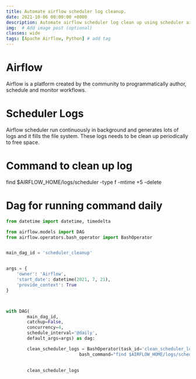 ```yaml
---
title: Automate airflow scheduler log cleanup.
date: 2021-10-06 00:00:00 +0000
description: Automate airflow scheduler log clean up using scheduler airflow dag.
img:  # Add image post (optional)
classes: wide
tags: [Apache Airflow, Python] # add tag
---
```

# Airflow
Airflow is a platform created by the community to programmatically author, schedule and monitor workflows.  

# Scheduler Logs
Airflow scheduler run continuously in background and generates lots of logs and it fills the file system. These logs needs to be clean up periodically to free space.

# Command to clean up log
find $AIRFLOW_HOME/logs/scheduler -type f -mtime +5 -delete

# Dag for running command daily
```python
from datetime import datetime, timedelta

from airflow.models import DAG
from airflow.operators.bash_operator import BashOperator


main_dag_id = 'scheduler_cleanup'


args = {
    'owner': 'Airflow',
    'start_date': datetime(2021, 7, 21),
    'provide_context': True
}



with DAG(
        main_dag_id,        
        catchup=False,
        concurrency=4,
        schedule_interval='@daily',
        default_args=args) as dag:

        clean_scheduler_logs = BashOperator(task_id='clean_scheduler_logs',
                            bash_command="find $AIRFLOW_HOME/logs/scheduler -type f -mtime +7 -delete")
       

        clean_scheduler_logs
```
